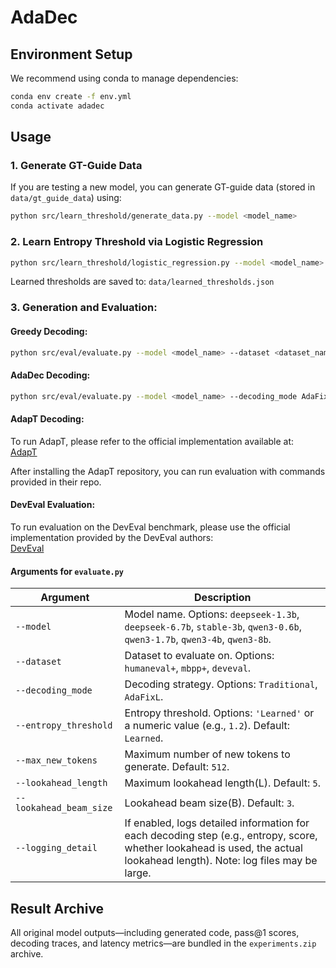 # AdaDec

## Environment Setup

We recommend using conda to manage dependencies:

```bash
conda env create -f env.yml
conda activate adadec
````

## Usage

### 1. Generate GT-Guide Data

If you are testing a new model, you can generate GT-guide data (stored in `data/gt_guide_data`) using:

```bash
python src/learn_threshold/generate_data.py --model <model_name>
```

### 2. Learn Entropy Threshold via Logistic Regression

```bash
python src/learn_threshold/logistic_regression.py --model <model_name>
```

Learned thresholds are saved to:
`data/learned_thresholds.json`

### 3. Generation and Evaluation:

#### Greedy Decoding:

```bash
python src/eval/evaluate.py --model <model_name> --dataset <dataset_name>
```

#### AdaDec Decoding:

```bash
python src/eval/evaluate.py --model <model_name> --decoding_mode AdaFixL --dataset <dataset_name>
```

#### AdapT Decoding:

To run AdapT, please refer to the official implementation available at:  
[AdapT](https://github.com/LJ2lijia/AdapT)

After installing the AdapT repository, you can run evaluation with commands provided in their repo.

#### DevEval Evaluation:

To run evaluation on the DevEval benchmark, please use the official implementation provided by the DevEval authors:  
[DevEval](https://github.com/seketeam/DevEval)

#### Arguments for `evaluate.py`

| Argument                | Description                                                                                                                                                  |
| ----------------------- | ------------------------------------------------------------------------------------------------------------------------------------------------------------ |
| `--model`               | Model name. Options: `deepseek-1.3b`, `deepseek-6.7b`, `stable-3b`, `qwen3-0.6b`, `qwen3-1.7b`, `qwen3-4b`, `qwen3-8b`.                      |
| `--dataset`             | Dataset to evaluate on. Options: `humaneval+`, `mbpp+`, `deveval`.                                                                                                        |
| `--decoding_mode`       | Decoding strategy. Options: `Traditional`, `AdaFixL`.                                                                                             |
| `--entropy_threshold`   | Entropy threshold. Options: `'Learned'` or a numeric value (e.g., `1.2`). Default: `Learned`.                                                                |
| `--max_new_tokens`      | Maximum number of new tokens to generate. Default: `512`.                                                                                                    |
| `--lookahead_length`    | Maximum lookahead length(L). Default: `5`.                                                                |
| `--lookahead_beam_size` | Lookahead beam size(B). Default: `3`.                                                                                                                           |
| `--logging_detail`      | If enabled, logs detailed information for each decoding step (e.g., entropy, score, whether lookahead is used, the actual lookahead length). Note: log files may be large. |

## Result Archive

All original model outputs—including generated code, pass@1 scores, decoding traces, and latency metrics—are bundled in the `experiments.zip` archive.
